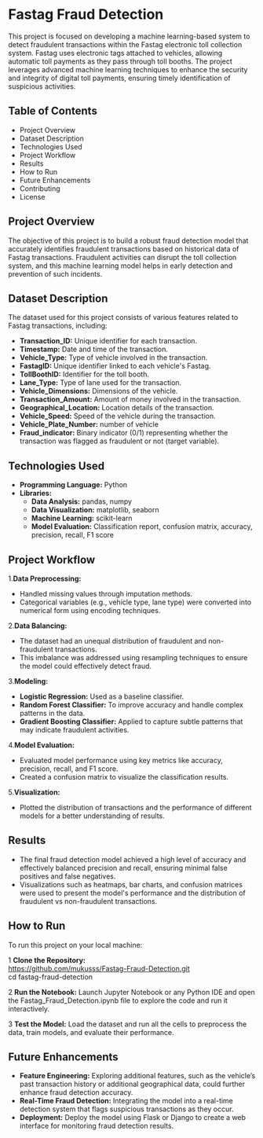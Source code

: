 
# Fastag Fraud Detection 

This project is focused on developing a machine learning-based system to detect fraudulent transactions within the Fastag electronic toll collection system. Fastag uses electronic tags attached to vehicles, allowing automatic toll payments as they pass through toll booths. The project leverages advanced machine learning techniques to enhance the security and integrity of digital toll payments, ensuring timely identification of suspicious activities.


## Table of Contents
- Project Overview
- Dataset Description
- Technologies Used
- Project Workflow
- Results
- How to Run
- Future Enhancements
- Contributing
- License
## Project Overview
The objective of this project is to build a robust fraud detection model that accurately identifies fraudulent transactions based on historical data of Fastag transactions. Fraudulent activities can disrupt the toll collection system, and this machine learning model helps in early detection and prevention of such incidents.
## Dataset Description
The dataset used for this project consists of various features related to Fastag transactions, including:
- **Transaction_ID:** Unique identifier for each transaction.
- **Timestamp:**  Date and time of the transaction.
- **Vehicle_Type:**  Type of vehicle involved in the transaction.
- **FastagID:** Unique identifier linked to each vehicle's Fastag.
- **TollBoothID:** Identifier for the toll booth.
- **Lane_Type:** Type of lane used for the transaction.
- **Vehicle_Dimensions:** Dimensions of the vehicle.
- **Transaction_Amount:** Amount of money involved in the transaction.
- **Geographical_Location:** Location details of the transaction.
- **Vehicle_Speed:** Speed of the vehicle during the transaction.
- **Vehicle_Plate_Number:** number of vehicle
- **Fraud_indicator:** Binary indicator (0/1) representing whether the transaction was flagged as fraudulent or not (target variable).
## Technologies Used
- **Programming Language:** Python
- **Libraries:**
    - **Data Analysis:** pandas, numpy
    - **Data Visualization:** matplotlib, seaborn
    - **Machine Learning:** scikit-learn
    - **Model Evaluation:** Classification report, confusion matrix, accuracy, precision, recall, F1 score
## Project Workflow
1.**Data Preprocessing:**
- Handled missing values through imputation methods.
- Categorical variables (e.g., vehicle type, lane type) were converted into numerical form using encoding techniques.

2.**Data Balancing:**
- The dataset had an unequal distribution of fraudulent and non-fraudulent transactions. 
- This imbalance was addressed using resampling techniques to ensure the model could effectively detect fraud.

3.**Modeling:**
- **Logistic Regression:** Used as a baseline classifier.
- **Random Forest Classifier:** To improve accuracy and handle complex patterns in the data.
- **Gradient Boosting Classifier:** Applied to capture subtle patterns that may indicate fraudulent activities.

4.**Model Evaluation:**
- Evaluated model performance using key metrics like accuracy, precision, recall, and F1 score.
- Created a confusion matrix to visualize the classification results.

5.**Visualization:**
- Plotted the distribution of transactions and the performance of different models for a better understanding of results.
## Results
- The final fraud detection model achieved a high level of accuracy and effectively balanced precision and recall, ensuring minimal false positives and false negatives.
- Visualizations such as heatmaps, bar charts, and confusion matrices were used to present the model's performance and the distribution of fraudulent vs non-fraudulent transactions.
## How to Run
To run this project on your local machine:

1 **Clone the Repository:**   
https://github.com/mukusss/Fastag-Fraud-Detection.git  
cd fastag-fraud-detection

2 **Run the Notebook:**                                          Launch Jupyter Notebook or any Python IDE and open the Fastag_Fraud_Detection.ipynb file to explore the code and run it interactively.

3 **Test the Model:** Load the dataset and run all the cells to preprocess the data, train models, and evaluate their performance.

## Future Enhancements
- **Feature Engineering:** Exploring additional features, such as the vehicle’s past transaction history or additional geographical data, could further enhance fraud detection accuracy.
- **Real-Time Fraud Detection:** Integrating the model into a real-time detection system that flags suspicious transactions as they occur.
- **Deployment:** Deploy the model using Flask or Django to create a web interface for monitoring fraud detection results.